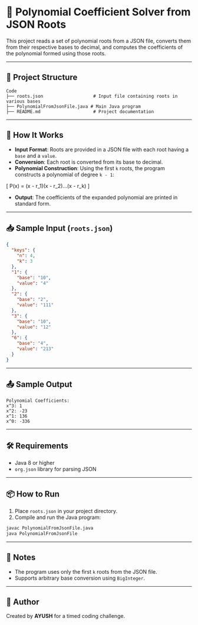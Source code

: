 # 🧮 Polynomial Coefficient Solver from JSON Roots

This project reads a set of polynomial roots from a JSON file, converts them from their respective bases to decimal, and computes the coefficients of the polynomial formed using those roots.

---

## 📂 Project Structure

```
Code
├── roots.json                   # Input file containing roots in various bases
├── PolynomialFromJsonFile.java # Main Java program
├── README.md                    # Project documentation
```

---

## 🚀 How It Works

- **Input Format**: Roots are provided in a JSON file with each root having a `base` and a `value`.
- **Conversion**: Each root is converted from its base to decimal.
- **Polynomial Construction**: Using the first `k` roots, the program constructs a polynomial of degree `k - 1`:

  

\[
  P(x) = (x - r_1)(x - r_2)...(x - r_k)
  \]



- **Output**: The coefficients of the expanded polynomial are printed in standard form.

---

## 📥 Sample Input (`roots.json`)

```json
{
  "keys": {
    "n": 4,
    "k": 3
  },
  "1": {
    "base": "10",
    "value": "4"
  },
  "2": {
    "base": "2",
    "value": "111"
  },
  "3": {
    "base": "10",
    "value": "12"
  },
  "6": {
    "base": "4",
    "value": "213"
  }
}
```

---

## 📤 Sample Output

```text
Polynomial Coefficients:
x^3: 1
x^2: -23
x^1: 136
x^0: -336
```

---

## 🛠️ Requirements

- Java 8 or higher
- `org.json` library for parsing JSON

---

## 📦 How to Run

1. Place `roots.json` in your project directory.
2. Compile and run the Java program:

```bash
javac PolynomialFromJsonFile.java
java PolynomialFromJsonFile
```

---

## 📌 Notes

- The program uses only the first `k` roots from the JSON file.
- Supports arbitrary base conversion using `BigInteger`.

---

## 🧠 Author

Created by **AYUSH** for a timed coding challenge.
